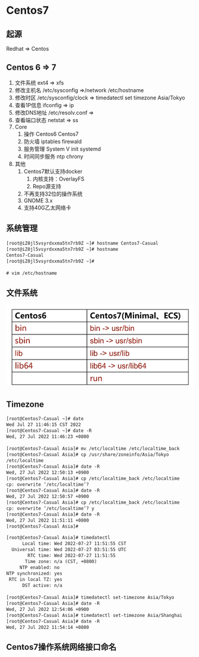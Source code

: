 # Centos7

## 起源

Redhat => Centos

## Centos 6 => 7

1. 文件系统 ext4 => xfs
2. 修改主机名 /etc/sysconfig =>/network /etc/hostname
3. 修改时区 /etc/sysconfig/clock => timedatectl set timezone Asia/Tokyo
4. 查看1P信息 ifconfig => ip
5. 修改DNS地址 /etc/resolv.conf =>
6. 查看端口状态 netstat => ss
7. Core
   1. 操作 Centos6 Centos7
   2. 防火墙 iptables firewald
   3. 服务管理 System V init systemd
   4. 时间同步服务 ntp chrony
8. 其他
   1. Centos7默认支持docker
      1. 内核支持：OverlayFS
      2. Repo源支持
   2. 不再支持32位的操作系统
   3. GNOME 3.x
   4. 支持40G乙太网络卡

##  系统管理

```shell
[root@iZ0jl5vsyrdxxma5tn7rb9Z ~]# hostname Centos7-Casual
[root@iZ0jl5vsyrdxxma5tn7rb9Z ~]# hostname
Centos7-Casual
[root@iZ0jl5vsyrdxxma5tn7rb9Z ~]# 

# vim /etc/hostname
```

## 文件系统

![image-20220726172633580](3-Centos7.assets/image-20220726172633580.png)

## Timezone

```shell
[root@Centos7-Casual ~]# date
Wed Jul 27 11:46:15 CST 2022
[root@Centos7-Casual ~]# date -R
Wed, 27 Jul 2022 11:46:23 +0800

[root@Centos7-Casual Asia]# mv /etc/localtime /etc/localtime_back
[root@Centos7-Casual Asia]# cp /usr/share/zoneinfo/Asia/Tokyo /etc/localtime 
[root@Centos7-Casual Asia]# date -R
Wed, 27 Jul 2022 12:50:13 +0900
[root@Centos7-Casual Asia]# cp /etc/localtime_back /etc/localtime
cp: overwrite ‘/etc/localtime’? 
[root@Centos7-Casual Asia]# date -R
Wed, 27 Jul 2022 12:50:57 +0900
[root@Centos7-Casual Asia]# cp /etc/localtime_back /etc/localtime
cp: overwrite ‘/etc/localtime’? y
[root@Centos7-Casual Asia]# date -R
Wed, 27 Jul 2022 11:51:11 +0800
[root@Centos7-Casual Asia]# 
```

```shell
[root@Centos7-Casual Asia]# timedatectl
      Local time: Wed 2022-07-27 11:51:55 CST
  Universal time: Wed 2022-07-27 03:51:55 UTC
        RTC time: Wed 2022-07-27 11:51:55
       Time zone: n/a (CST, +0800)
     NTP enabled: no
NTP synchronized: yes
 RTC in local TZ: yes
      DST active: n/a
      
[root@Centos7-Casual Asia]# timedatectl set-timezone Asia/Tokyo
[root@Centos7-Casual Asia]# date -R
Wed, 27 Jul 2022 12:54:06 +0900
[root@Centos7-Casual Asia]# timedatectl set-timezone Asia/Shanghai
[root@Centos7-Casual Asia]# date -R
Wed, 27 Jul 2022 11:54:14 +0800

```

## Centos7操作系统网络接口命名

